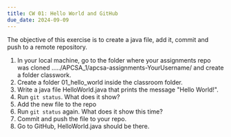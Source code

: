 ```yaml
---
title: CW 01: Hello World and GitHub
due_date: 2024-09-09
---
```


The objective of this exercise is to create a java file, add it, commit and push to a remote repository.

1. In your local machine, go to the folder where your assignments repo was cloned ...../APCSA_1/apcsa-assignments-YourUsername/ and create a folder classwork.
2. Create a folder 01_hello_world inside the classroom folder.
3. Write a java file HelloWorld.java that prints the message "Hello World!".
4. Run `git status`. What does it show?
5. Add the new file to the repo
6. Run `git status` again. What does it show this time?
7. Commit and push the file to your repo.
8. Go to GitHub, HelloWorld.java should be there.
